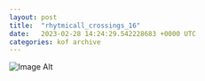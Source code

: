 ```yaml
---
layout:	post
title:	"rhytmicall_crossings_16"
date:	2023-02-28 14:24:29.542228683 +0000 UTC
categories:	kof archive
---
```


![Image Alt](https://k0f.github.io/assets/rhytmicall_crossings_16.png)
